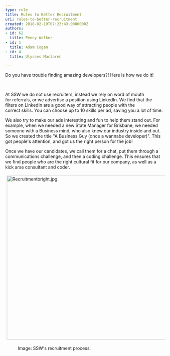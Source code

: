```yaml
---
type: rule
title: Rules to Better Recruitment
uri: rules-to-better-recruitment
created: 2018-02-19T07:23:43.0000000Z
authors:
- id: 62
  title: Penny Walker
- id: 1
  title: Adam Cogan
- id: 4
  title: Ulysses Maclaren

---
```




<span class='intro'> ​Do you have trouble finding amazing developers?!&#160;Here is how we do it!<br><div><br></div> </span>

<p>​​At SSW we do not use recruiters, instead we rely on word of mouth for&#160;referrals, or we advertise a position using&#160;LinkedIn. We find that&#160;the filters on LinkedIn are a good way of attracting people with the correct&#160;skills. You can choose up to 10 skills per ad, saving you a lot of time.<br></p><p>We also try to make our ads interesting and fun to help them stand out. For example, when we needed a new State Manager for Brisbane, we needed someone with a Business mind, who also&#160;knew our industry inside and out. So&#160;we created&#160;the title &quot;A Business Guy (once a wannabe developer)&quot;. This got people's attention, and got us the right person for the job!<br></p><p>Once we have our candidates,&#160;we call them for a chat, put them through a communications challenge, and then a coding challenge. This ensures that we find people who are the right cultural fit for our company, as well as a kick arse consultant and&#160;coder.<br></p><dl class="ssw15-rteElement-ImageArea"><img src="/PublishingImages/Recruitmentbright.jpg" alt="Recruitmentbright.jpg" style="margin&#58;5px;width&#58;600px;height&#58;523px;" /></dl><dd class="ssw15-rteElement-FigureNormal">Image&#58; SSW's recruitment process.<br></dd><p><br></p>


